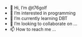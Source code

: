 - 👋 Hi, I’m @t76golf
- 👀 I’m interested in programming
- 🌱 I’m currently learning DBT
- 💞️ I’m looking to collaborate on ...
- 📫 How to reach me ...

<!---
t76golf/t76golf is a ✨ special ✨ repository because its `README.md` (this file) appears on your GitHub profile.
You can click the Preview link to take a look at your changes.
--->
